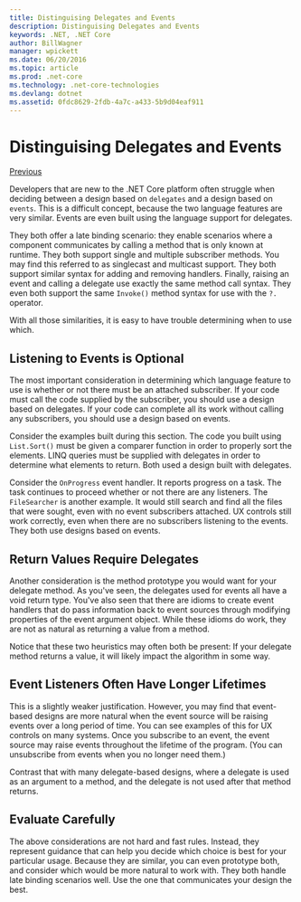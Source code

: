 ```yaml
---
title: Distinguising Delegates and Events
description: Distinguising Delegates and Events
keywords: .NET, .NET Core
author: BillWagner
manager: wpickett
ms.date: 06/20/2016
ms.topic: article
ms.prod: .net-core
ms.technology: .net-core-technologies
ms.devlang: dotnet
ms.assetid: 0fdc8629-2fdb-4a7c-a433-5b9d04eaf911
---
```


# Distinguising Delegates and Events

[Previous](modern-events.md)

Developers that are new to the .NET Core platform often struggle
when deciding between a design based on `delegates` and a design
based on `events`. This is a difficult concept, because the two
language features are very similar. Events are even built using
the language support for delegates. 

They both offer a late binding scenario: they enable scenarios
where a component communicates by calling a method that is only
known at runtime. They both support single and multiple subscriber
methods. You may find this referred to as singlecast and multicast
support. They both support similar syntax for adding and removing
handlers. Finally, raising an event and calling a delegate use exactly the same method call syntax. They even both support the same `Invoke()`
method syntax for use with the `?.` operator.

With all those similarities, it is easy to have trouble determining when
to use which.

## Listening to Events is Optional

The most important consideration in determining which language feature
to use is whether or not there must be an attached subscriber. If your
code must call the code supplied by the subscriber, you should
use a design based on delegates. If your code can complete all its
work without calling any subscribers, you should use a
design based on events. 

Consider the examples built during this section. The code you built
using `List.Sort()` must be given a comparer function in order to
properly sort the elements. LINQ queries must be supplied with delegates
in order to determine what elements to return. Both used a design built
with delegates.

Consider the `OnProgress` event handler. It reports progress on a task.
The task continues to proceed whether or not there are any listeners.
The `FileSearcher` is another example. It would still search and find
all the files that were sought, even with no event subscribers attached.
UX controls still work correctly, even when there are no subscribers
listening to the events. They both use designs based on events.

## Return Values Require Delegates

Another consideration is the method prototype you would want for your
delegate method. As you've seen, the delegates used for events all
have a void return type. You've also seen that there are idioms to
create event handlers that do pass information back to event sources
through modifying properties of the event argument object. While these
idioms do work, they are not as natural as returning a value from a
method.

Notice that these two heuristics may often both be present: If your
delegate method returns a value, it will likely impact the algorithm
in some way.

## Event Listeners Often Have Longer Lifetimes 

This is a slightly weaker justification. However, you may find that
event-based designs are more natural when the event source will be
raising events over a long period of time. You can see examples of
this for UX controls on many systems. Once you subscribe to an event,
the event source may raise events throughout the lifetime of the program.
(You can unsubscribe from events when you no longer need them.)

Contrast that with many delegate-based designs, where a delegate is
used as an argument to a method, and the delegate is not used after that
method returns.

## Evaluate Carefully

The above considerations are not hard and fast rules. Instead, they
represent guidance that can help you decide which choice is best for
your particular usage. Because they are similar, you can even
prototype both, and consider which would be more natural to work
with. They both handle late binding scenarios well. Use the one
that communicates your design the best.
